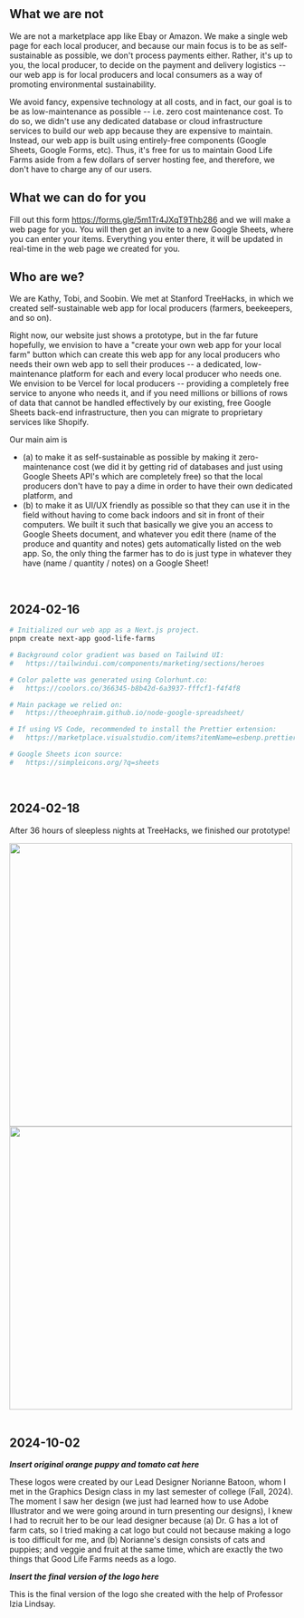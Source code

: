 <br>
<br>

## What we are not

We are not a marketplace app like Ebay or Amazon.
We make a single web page for each local producer, and because our main focus is to be as self-sustainable as possible, we don't process payments either.
Rather, it's up to you, the local producer, to decide on the payment and delivery logistics -- our web app is for local producers and local consumers as a way of promoting environmental sustainability.

We avoid fancy, expensive technology at all costs, and in fact, our goal is to be as low-maintenance as possible -- i.e. zero cost maintenance cost.
To do so, we didn't use any dedicated database or cloud infrastructure services to build our web app because they are expensive to maintain.
Instead, our web app is built using entirely-free components (Google Sheets, Google Forms, etc).
Thus, it's free for us to maintain Good Life Farms aside from a few dollars of server hosting fee, and therefore, we don't have to charge any of our users.

## What we can do for you

Fill out this form https://forms.gle/5m1Tr4JXqT9Thb286 and we will make a web page for you.
You will then get an invite to a new Google Sheets, where you can enter your items.
Everything you enter there, it will be updated in real-time in the web page we created for you.

## Who are we?

We are Kathy, Tobi, and Soobin.
We met at Stanford TreeHacks, in which we created self-sustainable web app for local producers (farmers, beekeepers, and so on).

Right now, our website just shows a prototype, but in the far future hopefully, we envision to have a "create your own web app for your local farm" button which can create this web app for any local producers who needs their own web app to sell their produces -- a dedicated, low-maintenance platform for each and every local producer who needs one.
We envision to be Vercel for local producers -- providing a completely free service to anyone who needs it, and if you need millions or billions of rows of data that cannot be handled effectively by our existing, free Google Sheets back-end infrastructure, then you can migrate to proprietary services like Shopify.

Our main aim is

- (a) to make it as self-sustainable as possible by making it zero-maintenance cost (we did it by getting rid of databases and just using Google Sheets API's which are completely free) so that the local producers don't have to pay a dime in order to have their own dedicated platform, and
- (b) to make it as UI/UX friendly as possible so that they can use it in the field without having to come back indoors and sit in front of their computers. We built it such that basically we give you an access to Google Sheets document, and whatever you edit there (name of the produce and quantity and notes) gets automatically listed on the web app. So, the only thing the farmer has to do is just type in whatever they have (name / quantity / notes) on a Google Sheet!

<br>

## 2024-02-16

```bash
# Initialized our web app as a Next.js project.
pnpm create next-app good-life-farms

# Background color gradient was based on Tailwind UI:
#   https://tailwindui.com/components/marketing/sections/heroes

# Color palette was generated using Colorhunt.co:
#   https://coolors.co/366345-b8b42d-6a3937-fffcf1-f4f4f8

# Main package we relied on:
#   https://theoephraim.github.io/node-google-spreadsheet/

# If using VS Code, recommended to install the Prettier extension:
#   https://marketplace.visualstudio.com/items?itemName=esbenp.prettier-vscode

# Google Sheets icon source:
#   https://simpleicons.org/?q=sheets
```

<br>

## 2024-02-18

After 36 hours of sleepless nights at TreeHacks, we finished our prototype!

<img src="https://github.com/soobinrho/good-life-farms/assets/19341857/def6b413-cab8-4ec5-a4af-d2a5b5a0df96" width="500px">
<img src="https://github.com/soobinrho/good-life-farms/assets/19341857/d2012e65-0a2f-42e0-8a8c-e7d3b3ea479b" width="500px"> <br>

<br>

## 2024-10-02

***Insert original orange puppy and tomato cat here***

These logos were created by our Lead Designer Norianne Batoon, whom I met in the Graphics Design class in my last semester of college (Fall, 2024).
The moment I saw her design (we just had learned how to use Adobe Illustrator and we were going around in turn presenting our designs), I knew I had to recruit her to be our lead designer because (a) Dr. G has a lot of farm cats, so I tried making a cat logo but could not because making a logo is too difficult for me, and (b) Norianne's design consists of cats and puppies; and veggie and fruit at the same time, which are exactly the two things that Good Life Farms needs as a logo.

***Insert the final version of the logo here***

This is the final version of the logo she created with the help of Professor Izia Lindsay.

<br>
